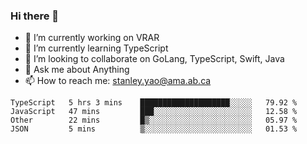 ### Hi there 👋

- 🔭 I’m currently working on VRAR
- 🌱 I’m currently learning TypeScript
- 👯 I’m looking to collaborate on GoLang, TypeScript, Swift, Java
- 💬 Ask me about Anything
- 📫 How to reach me: stanley.yao@ama.ab.ca


<!--START_SECTION:waka-->
```text
TypeScript   5 hrs 3 mins    ████████████████████░░░░░   79.92 % 
JavaScript   47 mins         ███░░░░░░░░░░░░░░░░░░░░░░   12.58 % 
Other        22 mins         █▒░░░░░░░░░░░░░░░░░░░░░░░   05.97 % 
JSON         5 mins          ▒░░░░░░░░░░░░░░░░░░░░░░░░   01.53 % 
```
<!--END_SECTION:waka-->
